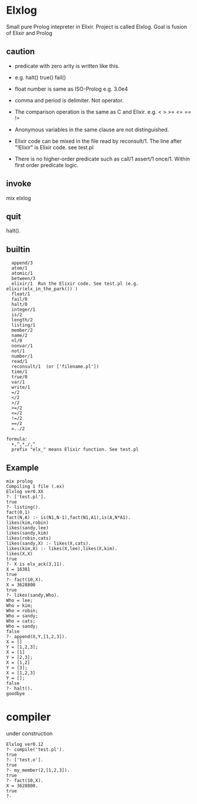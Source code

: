 # Elxlog

Small pure Prolog intepreter in Elixir.
Project is called Elxlog.
Goal is fusion of Elixir and Prolog

## caution
 - predicate with zero arity is written like this.
 - e.g. halt()  true()  fail()

 - float number is same as ISO-Prolog e.g. 3.0e4

 - comma and period is delimiter. Not operator.

 - The comparison operation is the same as C and Elixir.
 e.g. < > >= <= == !=

 - Anonymous variables in the same clause are not distinguished.

 - Elixir code can be mixed in the file read by reconsult/1.
 The line after "!Elixir" is Elixir code. see test.pl

 - There is no higher-order predicate such as call/1 assert/1 once/1.
 Within first order predicate logic.

## invoke

  mix elxlog

## quit

 halt().

## builtin
```
  append/3
  atom/1
  atomic/1
  between/3
  elixir/1  Run the Elixir code. See test.pl (e.g. elixir(elx_in_the_park()) )
  float/1
  fail/0
  halt/0
  integer/1
  is/2
  length/2
  listing/1
  member/2
  name/2
  nl/0
  nonvar/1
  not/1
  number/1
  read/1
  reconsult/1  (or ['filename.pl'])
  time/1
  true/0
  var/1
  write/1
  =/2
  </2
  >/2
  >=/2
  <=/2
  !=/2
  ==/2
  =../2

formula:
  +,^,*,/,^
  prefix "elx_" means Elixir function. See test.pl
```

## Example
```
mix prolog
Compiling 1 file (.ex)
Elxlog ver0.XX
?- ['test.pl'].
true
?- listing().
fact(0,1)
fact(N,A) :- is(N1,N-1),fact(N1,A1),is(A,N*A1).
likes(kim,robin)
likes(sandy,lee)
likes(sandy,kim)
likes(robin,cats)
likes(sandy,X) :- likes(X,cats).
likes(kim,X) :- likes(X,lee),likes(X,kim).
likes(X,X)
true
?- X is elx_ack(3,11).
X = 16381
true
?- fact(10,X).
X = 3628800
true
?- likes(sandy,Who).
Who = lee;
Who = kim;
Who = robin;
Who = sandy;
Who = cats;
Who = sandy;
false
?- append(X,Y,[1,2,3]).
X = []
Y = [1,2,3];
X = [1]
Y = [2,3];
X = [1,2]
Y = [3];
X = [1,2,3]
Y = [];
false
?- halt().
goodbye
```
# compiler
under construction

```
Elxlog ver0.12
?- compile('test.pl').
true
?- ['test.o'].
true
?- my_member(2,[1,2,3]).
true
?- fact(10,X).
X = 3628800.
true
?-
```
